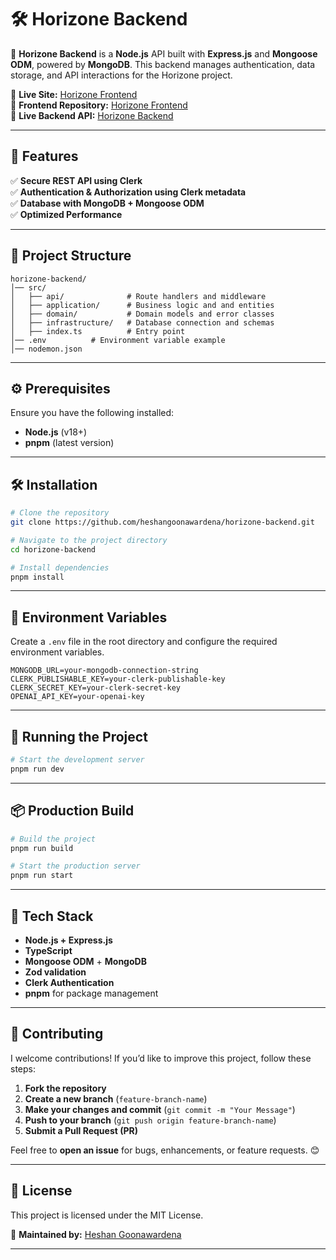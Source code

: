 # 🛠️ Horizone Backend  

🚀 **Horizone Backend** is a **Node.js** API built with **Express.js** and **Mongoose ODM**, powered by **MongoDB**. This backend manages authentication, data storage, and API interactions for the Horizone project.  

🔗 **Live Site:** [Horizone Frontend](https://github.com/heshangoonawardena/horizone-frontend)  
🔗 **Frontend Repository:** [Horizone Frontend](https://github.com/heshangoonawardena/horizone-frontend)  
🔗 **Live Backend API:** [Horizone Backend](https://horizone-backend-heshan.onrender.com)  

---

## 📌 Features  

✅ **Secure REST API using Clerk**  
✅ **Authentication & Authorization using Clerk metadata**  
✅ **Database with MongoDB + Mongoose ODM**  
✅ **Optimized Performance**  

---

## 📂 Project Structure  

```
horizone-backend/
│── src/  
│   ├── api/              # Route handlers and middleware
│   ├── application/      # Business logic and and entities  
│   ├── domain/           # Domain models and error classes  
│   ├── infrastructure/   # Database connection and schemas
│   ├── index.ts          # Entry point  
│── .env          # Environment variable example  
│── nodemon.json   
```

---

## ⚙️ Prerequisites  

Ensure you have the following installed:  
- **Node.js** (v18+)  
- **pnpm** (latest version)  

---

## 🛠️ Installation  

```sh
# Clone the repository  
git clone https://github.com/heshangoonawardena/horizone-backend.git  

# Navigate to the project directory  
cd horizone-backend  

# Install dependencies  
pnpm install  
```

---

## 🔧 Environment Variables  

Create a `.env` file in the root directory and configure the required environment variables.  

```env
MONGODB_URL=your-mongodb-connection-string
CLERK_PUBLISHABLE_KEY=your-clerk-publishable-key
CLERK_SECRET_KEY=your-clerk-secret-key
OPENAI_API_KEY=your-openai-key
```

---

## 🚀 Running the Project  

```sh
# Start the development server  
pnpm run dev  
```

---

## 📦 Production Build  

```sh
# Build the project  
pnpm run build  

# Start the production server  
pnpm run start  
```

---


## 🎯 Tech Stack  

- **Node.js + Express.js**  
- **TypeScript**  
- **Mongoose ODM** + **MongoDB**  
- **Zod validation**  
- **Clerk Authentication**  
- **pnpm** for package management  

---

## 🤝 Contributing  

I welcome contributions! If you’d like to improve this project, follow these steps:  

1. **Fork the repository**  
2. **Create a new branch** (`feature-branch-name`)  
3. **Make your changes and commit** (`git commit -m "Your Message"`)  
4. **Push to your branch** (`git push origin feature-branch-name`)  
5. **Submit a Pull Request (PR)**  

Feel free to **open an issue** for bugs, enhancements, or feature requests. 😊  

---


## 📝 License  

This project is licensed under the MIT License.  

📌 **Maintained by:** [Heshan Goonawardena](https://github.com/heshangoonawardena)  


---
